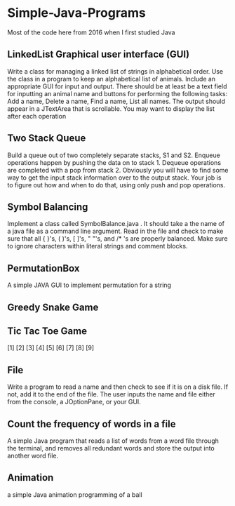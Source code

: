 # Simple-Java-Programs

Most of the code here from 2016 when I first studied Java

## LinkedList Graphical user interface (GUI)
Write a class for managing a linked list of strings in alphabetical order. Use the class in a program to keep an alphabetical list of animals. Include an appropriate GUI for input and output. There should be at least be a text field for inputting an animal name and buttons for performing the following tasks: Add a name, Delete a name, Find a name, List all names. The output should appear in a JTextArea that is scrollable. You may want to display the list after each operation

## Two Stack Queue
Build a queue out of two completely separate stacks, S1 and S2. Enqueue operations happen by pushing the data
on to stack 1. Dequeue operations are completed with a pop from stack 2. Obviously you will have to find some way to get the input stack information over to the output stack. Your job is to figure out how and when to do that, using only push and pop operations.

## Symbol Balancing

Implement a class called SymbolBalance.java . It should take a the name of a java file as a command line argument. Read in the file and check to make sure that all { }'s, ( )'s, [ ]'s, " "'s, and /* 's are properly balanced. Make sure to ignore characters within literal strings and comment blocks.

## PermutationBox
A simple JAVA GUI to implement permutation for a string

## Greedy Snake Game

## Tic Tac Toe Game
[1] [2] [3] 
[4] [5] [6] 
[7] [8] [9] 

## File
Write a program to read a name and then check to see if it is on a disk file.  If not, add it to the end of the file. The user inputs the name and file either from the console, a JOptionPane, or your GUI.


## Count the frequency of words in a file
A simple Java program that reads a list of words from a word file through the terminal, and removes all redundant words and store the output into another word file.


## Animation
a simple Java animation programming of a ball